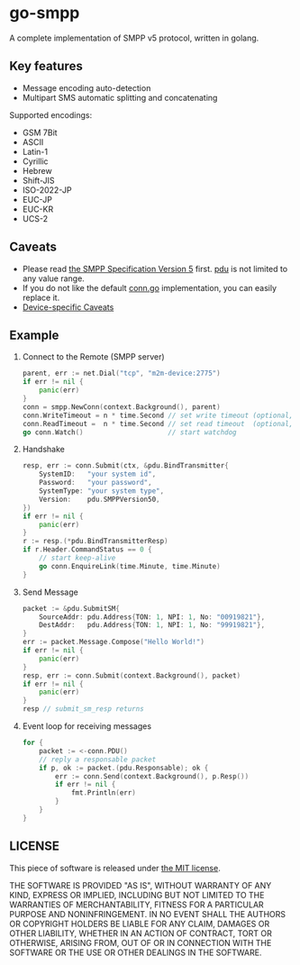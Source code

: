 # go-smpp

A complete implementation of SMPP v5 protocol, written in golang.

## Key features

- Message encoding auto-detection
- Multipart SMS automatic splitting and concatenating

Supported encodings:

- GSM 7Bit
- ASCII
- Latin-1
- Cyrillic
- Hebrew
- Shift-JIS
- ISO-2022-JP
- EUC-JP
- EUC-KR
- UCS-2

## Caveats

- Please read [the SMPP Specification Version 5](docs/SMPP_v5.pdf) first. [pdu](pdu) is not limited to any value range.
- If you do not like the default [conn.go](conn.go) implementation, you can easily replace it.
- [Device-specific Caveats](docs/device-specific-caveats.md)

## Example

1. Connect to the Remote (SMPP server)

    ```go
    parent, err := net.Dial("tcp", "m2m-device:2775")
    if err != nil {
        panic(err)
    }
    conn = smpp.NewConn(context.Background(), parent)
    conn.WriteTimeout = n * time.Second // set write timeout (optional, default 15 minutes)
    conn.ReadTimeout =  n * time.Second // set read timeout  (optional, default 15 minutes)
    go conn.Watch()                     // start watchdog
    ```

2. Handshake

    ```go
    resp, err := conn.Submit(ctx, &pdu.BindTransmitter{
        SystemID:   "your system id",
        Password:   "your password",
        SystemType: "your system type",
        Version:    pdu.SMPPVersion50,
    })
    if err != nil {
        panic(err)
    }
    r := resp.(*pdu.BindTransmitterResp)
    if r.Header.CommandStatus == 0 {
        // start keep-alive
        go conn.EnquireLink(time.Minute, time.Minute)
    }
    ```

3. Send Message

    ```go
    packet := &pdu.SubmitSM{
        SourceAddr: pdu.Address{TON: 1, NPI: 1, No: "00919821"},
        DestAddr:   pdu.Address{TON: 1, NPI: 1, No: "99919821"},
    }
    err := packet.Message.Compose("Hello World!")
    if err != nil {
        panic(err)
    }
    resp, err := conn.Submit(context.Background(), packet)
    if err != nil {
        panic(err)
    }
    resp // submit_sm_resp returns
    ```

4. Event loop for receiving messages

    ```go
    for {
        packet := <-conn.PDU()
        // reply a responsable packet
        if p, ok := packet.(pdu.Responsable); ok {
            err := conn.Send(context.Background(), p.Resp())
            if err != nil {
                fmt.Println(err)
            }
        }
    }
    ```

## LICENSE

This piece of software is released under [the MIT license](LICENSE).

THE SOFTWARE IS PROVIDED "AS IS", WITHOUT WARRANTY OF ANY KIND, EXPRESS OR IMPLIED, INCLUDING BUT NOT LIMITED TO THE WARRANTIES OF MERCHANTABILITY, FITNESS FOR A PARTICULAR PURPOSE AND NONINFRINGEMENT. IN NO EVENT SHALL THE AUTHORS OR COPYRIGHT HOLDERS BE LIABLE FOR ANY CLAIM, DAMAGES OR OTHER LIABILITY, WHETHER IN AN ACTION OF CONTRACT, TORT OR OTHERWISE, ARISING FROM, OUT OF OR IN CONNECTION WITH THE SOFTWARE OR THE USE OR OTHER DEALINGS IN THE SOFTWARE.
